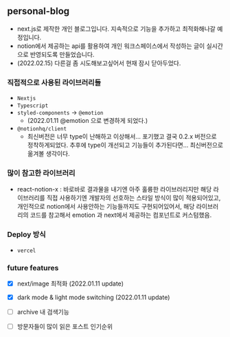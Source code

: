 ## personal-blog

* next.js로 제작한 개인 블로그입니다. 지속적으로 기능을 추가하고 최적화해나갈 예정입니다.
* notion에서 제공하는 api를 활용하여 개인 워크스페이스에서 작성하는 글이 실시간으로 반영되도록 만들었습니다.
* (2022.02.15) 다른걸 좀 시도해보고싶어서 현재 잠시 닫아두었다.

### 직접적으로 사용된 라이브러리들

* `Nextjs`
* `Typescript`
* `styled-components` -> `@emotion`
  * (2022.01.11 @emotion 으로 변경하게 되었다.)
* `@notionhq/client`
  * 최신버전은 너무 type이 난해하고 이상해서... 포기했고 결국 0.2.x 버전으로 정착하게되었다. 추후에 type이 개선되고 기능들이 추가된다면... 최신버전으로 옮겨볼 생각이다.

### 많이 참고한 라이브러리

* react-notion-x : 바로바로 결과물을 내기엔 아주 훌륭한 라이브러리지만 해당 라이브러리를 직접 사용하기엔 개발자의 선호하는 스타일 방식이 많이 적용되어있고, 개인적으로 notion에서 사용안하는 기능들까지도 구현되어있어서,  해당 라이브러리의 코드를 참고해서 emotion 과 next에서 제공하는 컴포넌트로 커스텀했음.

### Deploy 방식

* `vercel`

### future features
- [x] next/image 최적화 (2022.01.11 update)
- [x] dark mode & light mode switching (2022.01.11 update)
- [ ] archive 내 검색기능
- [ ] 방문자들이 많이 읽은 포스트 인기순위

